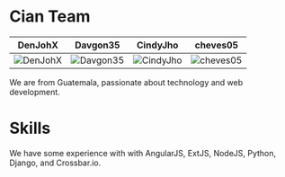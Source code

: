 Cian Team
================


| DenJohX | Davgon35 | CindyJho | cheves05 |
| ------- | -------- | -------- | -------- |
| ![DenJohX](https://www.gravatar.com/avatar/9779cc35dbe33eba14ba654e9be93b6a.jpg?s=120) | ![Davgon35](https://www.gravatar.com/avatar/25c9ec727c0d2582d2cff4b0d3b6fdf9.jpg?s=120) | ![CindyJho](https://www.gravatar.com/avatar/f40dc4ca5dd022c6d610dd79844e2af9.jpg?s=120) | ![cheves05](https://www.gravatar.com/avatar/6f888966d539d232eefab85896ac96df.jpg?s=120)


We are from Guatemala, passionate about technology and web development.


Skills
=======

We have some experience with with AngularJS, ExtJS, NodeJS, Python, Django, and Crossbar.io.

